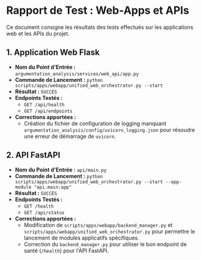 # Rapport de Test : Web-Apps et APIs

Ce document consigne les résultats des tests effectués sur les applications web et les APIs du projet.

## 1. Application Web Flask

- **Nom du Point d'Entrée :** `argumentation_analysis/services/web_api/app.py`
- **Commande de Lancement :** `python scripts/apps/webapp/unified_web_orchestrator.py --start`
- **Résultat :** `SUCCÈS`
- **Endpoints Testés :**
  - `GET /api/health`
  - `GET /api/endpoints`
- **Corrections apportées :**
  - Création du fichier de configuration de logging manquant `argumentation_analysis/config/uvicorn_logging.json` pour résoudre une erreur de démarrage de `uvicorn`.

## 2. API FastAPI

- **Nom du Point d'Entrée :** `api/main.py`
- **Commande de Lancement :** `python scripts/apps/webapp/unified_web_orchestrator.py --start --app-module "api.main:app"`
- **Résultat :** `SUCCÈS`
- **Endpoints Testés :**
  - `GET /health`
  - `GET /api/status`
- **Corrections apportées :**
  - Modification de `scripts/apps/webapp/backend_manager.py` et `scripts/apps/webapp/unified_web_orchestrator.py` pour permettre le lancement de modules applicatifs spécifiques.
  - Correction du `backend_manager.py` pour utiliser le bon endpoint de santé (`/health`) pour l'API FastAPI.